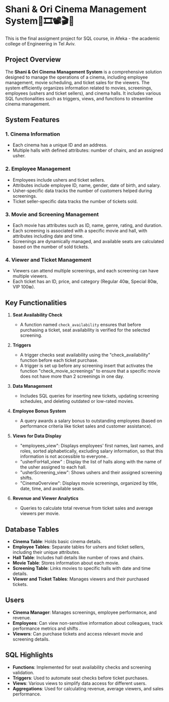 # Shani & Ori Cinema Management System🎥🎞️📽️🎬🍿
This is the final assigment project for SQL course, in Afeka - the academic college of Engineering in Tel Aviv.

## Project Overview
The **Shani & Ori Cinema Management System** is a comprehensive solution designed to manage the operations of a cinema, including employee management, movie scheduling, and ticket sales for the viewers. The system efficiently organizes information related to movies, screenings, employees (ushers and ticket sellers), and cinema halls. It includes various SQL functionalities such as triggers, views, and functions to streamline cinema management.

## System Features
### 1. **Cinema Information**
- Each cinema has a unique ID and an address.
- Multiple halls with defined attributes: number of chairs, and an assigned usher.

### 2. **Employee Management**
- Employees include ushers and ticket sellers.
- Attributes include employee ID, name, gender, date of birth, and salary.
- Usher-specific data tracks the number of customers helped during screenings.
- Ticket seller-specific data tracks the number of tickets sold.

### 3. **Movie and Screening Management**
- Each movie has attributes such as ID, name, genre, rating, and duration.
- Each screening is associated with a specific movie and hall, with attributes including date and time.
- Screenings are dynamically managed, and available seats are calculated based on the number of sold tickets.

### 4. **Viewer and Ticket Management**
- Viewers can attend multiple screenings, and each screening can have multiple viewers.
- Each ticket has an ID, price, and category (Regular 40₪, Special 80₪, VIP 100₪).

## Key Functionalities
1. **Seat Availability Check**  
   - A function named `check_availability` ensures that before purchasing a ticket, seat availability is verified for the selected screening.

2. **Triggers**  
   - A trigger checks seat availability using the "check_availability" function before each ticket purchase.
   - A trigger is set up before any screening insert that activates the function "check_movie_screenings" to ensure that a specific movie does not have more than 2 screenings in one day.

3. **Data Management**  
   - Includes SQL queries for inserting new tickets, updating screening schedules, and deleting outdated or low-rated movies.

4. **Employee Bonus System**  
   - A query awards a salary bonus to outstanding employees (based on performance criteria like ticket sales and customer assistance).

5. **Views for Data Display**  
   - "employees_view": Displays employees' first names, last names, and roles, sorted alphabetically, excluding salary information, so that this information is not accessible to everyone..
   - "usherForHall_view" : Display the list of halls along with the name of the usher assigned to each hall.
   - "usherScreening_view": Shows ushers and their assigned screening shifts.
   - "CinemaOverview": Displays movie screenings, organized by title, date, time, and available seats.

6. **Revenue and Viewer Analytics**  
   - Queries to calculate total revenue from ticket sales and average viewers per movie.

## Database Tables
- **Cinema Table**: Holds basic cinema details.
- **Employee Tables**: Separate tables for ushers and ticket sellers, including their unique attributes.
- **Hall Table**: Includes hall details like number of rows and chairs.
- **Movie Table**: Stores information about each movie.
- **Screening Table**: Links movies to specific halls with date and time details.
- **Viewer and Ticket Tables**: Manages viewers and their purchased tickets.

## Users
- **Cinema Manager**: Manages screenings, employee performance, and revenue.
- **Employees**: Can view non-sensitive information about colleagues, track performance metrics and shifts .
- **Viewers**: Can purchase tickets and access relevant movie and screening details.

## SQL Highlights
- **Functions**: Implemented for seat availability checks and screening validation.
- **Triggers**: Used to automate seat checks before ticket purchases.
- **Views**: Various views to simplify data access for different users.
- **Aggregations**: Used for calculating revenue, average viewers, and sales performance.

